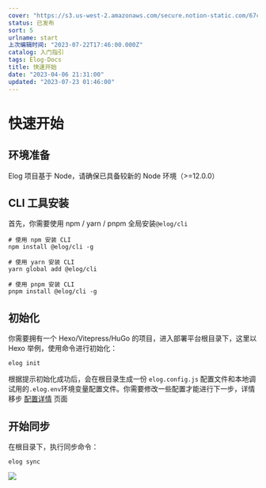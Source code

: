 ```yaml
---
cover: "https://s3.us-west-2.amazonaws.com/secure.notion-static.com/67cdc770-fca6-49e9-a260-335c1413fb0b/95364.jpg?X-Amz-Algorithm=AWS4-HMAC-SHA256&X-Amz-Content-Sha256=UNSIGNED-PAYLOAD&X-Amz-Credential=AKIAT73L2G45EIPT3X45%2F20230722%2Fus-west-2%2Fs3%2Faws4_request&X-Amz-Date=20230722T192144Z&X-Amz-Expires=3600&X-Amz-Signature=adaf632837f75a470fa74d9618b1a79b48baf3e3ec7ba6f62c3533a54246fd4c&X-Amz-SignedHeaders=host&x-id=GetObject"
status: 已发布
sort: 5
urlname: start
上次编辑时间: "2023-07-22T17:46:00.000Z"
catalog: 入门指引
tags: Elog-Docs
title: 快速开始
date: "2023-04-06 21:31:00"
updated: "2023-07-23 01:46:00"
---
```


# 快速开始

## 环境准备

Elog 项目基于 Node，请确保已具备较新的 Node 环境（>=12.0.0）

## CLI 工具安装

首先，你需要使用 npm / yarn / pnpm 全局安装`@elog/cli`

```shell
# 使用 npm 安装 CLI
npm install @elog/cli -g

# 使用 yarn 安装 CLI
yarn global add @elog/cli

# 使用 pnpm 安装 CLI
pnpm install @elog/cli -g
```

## 初始化

你需要拥有一个 Hexo/Vitepress/HuGo 的项目，进入部署平台根目录下，这里以 Hexo 举例，使用命令进行初始化：

```shell
elog init
```

根据提示初始化成功后，会在根目录生成一份 `elog.config.js` 配置文件和本地调试用的`.elog.env`环境变量配置文件。你需要修改一些配置才能进行下一步，详情移步 [配置详情](/notion/fe8ywmt999gon12w) 页面

## 开始同步

在根目录下，执行同步命令：

```shell
elog sync
```

![](https://blogimagesrep-1257180516.cos.ap-guangzhou.myqcloud.com/elog-docs-images/0851e0076e8ab0aea9a403825dc37d7c.png)
